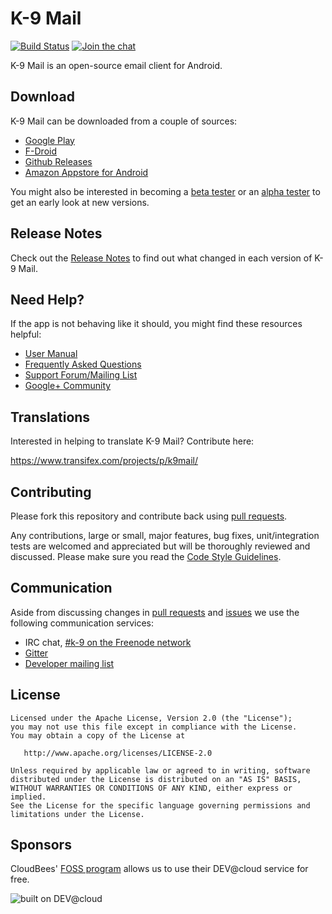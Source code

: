 # K-9 Mail
[![Build Status](https://k9mail.ci.cloudbees.com/job/master/badge/icon)](https://k9mail.ci.cloudbees.com/job/master/)
[![Join the chat](https://badges.gitter.im/Join%20Chat.svg)](https://gitter.im/k9mail/k-9)

K-9 Mail is an open-source email client for Android.


## Download

K-9 Mail can be downloaded from a couple of sources:

- [Google Play](https://play.google.com/store/apps/details?id=tiscali.k9)
- [F-Droid](https://f-droid.org/repository/browse/?fdid=tiscali.k9)
- [Github Releases](https://github.com/k9mail/k-9/releases)
- [Amazon Appstore for Android](http://www.amazon.com/dp/B004JK61K0)

You might also be interested in becoming a [beta tester](https://github.com/k9mail/k-9/wiki/BetaTester)
or an [alpha tester](https://github.com/k9mail/k-9/wiki/AlphaTester) to get an early look at new versions.


## Release Notes

Check out the [Release Notes](https://github.com/k9mail/k-9/wiki/ReleaseNotes) to find out what changed
in each version of K-9 Mail.


## Need Help?

If the app is not behaving like it should, you might find these resources helpful:

- [User Manual](https://k9mail.github.io/documentation.html)
- [Frequently Asked Questions](https://k9mail.github.io/documentation/faq.html)
- [Support Forum/Mailing List](http://groups.google.com/group/k-9-mail)
- [Google+ Community](https://plus.google.com/communities/109228641058741937099)


## Translations

Interested in helping to translate K-9 Mail? Contribute here:

https://www.transifex.com/projects/p/k9mail/


## Contributing

Please fork this repository and contribute back using [pull requests](https://github.com/k9mail/k-9/pulls).

Any contributions, large or small, major features, bug fixes, unit/integration tests are welcomed and appreciated
but will be thoroughly reviewed and discussed.
Please make sure you read the [Code Style Guidelines](https://github.com/k9mail/k-9/wiki/CodeStyle).


## Communication

Aside from discussing changes in [pull requests](https://github.com/k9mail/k-9/pulls) and
[issues](https://github.com/k9mail/k-9/issues) we use the following communication services:

- IRC chat, [#k-9 on the Freenode network](http://webchat.freenode.net/?channels=%23k-9)
- [Gitter](https://gitter.im/k9mail/k-9)
- [Developer mailing list](https://groups.google.com/forum/#!forum/k-9-dev)


## License

    Licensed under the Apache License, Version 2.0 (the "License");
    you may not use this file except in compliance with the License.
    You may obtain a copy of the License at

       http://www.apache.org/licenses/LICENSE-2.0

    Unless required by applicable law or agreed to in writing, software
    distributed under the License is distributed on an "AS IS" BASIS,
    WITHOUT WARRANTIES OR CONDITIONS OF ANY KIND, either express or implied.
    See the License for the specific language governing permissions and
    limitations under the License.


## Sponsors

CloudBees' [FOSS program](https://www.cloudbees.com/resources/foss) allows us to use their DEV@cloud service for free.

![built on DEV@cloud](https://www.cloudbees.com/sites/default/files/styles/large/public/Button-Built-on-CB-1.png)

